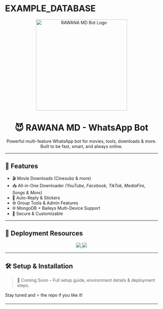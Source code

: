 # EXAMPLE_DATABASE
<p align="center">
  <img src="https://i.imghippo.com/files/WU1039XIY.jpg" width="300" alt="RAWANA MD Bot Logo" />
</p>

<h1 align="center">😈 RAWANA MD - WhatsApp Bot</h1>

<p align="center">
  Powerful multi-feature WhatsApp bot for movies, tools, downloads & more.  
  Built to be fast, smart, and always online.  
</p>

---

## 🚀 Features

- 🎬 Movie Downloads (Cinesubz & more)  
- 📥 All-in-One Downloader *(YouTube, Facebook, TikTok, MediaFire, Songs & More)*  
- 🤖 Auto-Reply & Stickers  
- ⚙️ Group Tools & Admin Features  
- 🌐 MongoDB + Baileys Multi-Device Support  
- 🔐 Secure & Customizable  

---

## 🔗 Deployment Resources

<p align="center">
  <a href="https://whatsapp.com/channel/0029Vb5urgj7z4kfTgSlME16/100">
    <img src="https://img.shields.io/badge/📄 YML Code-green?style=for-the-badge" />
  </a>
  <a href="https://wa.me/94757050022">
    <img src="https://img.shields.io/badge/👤 Contact Owner-blue?style=for-the-badge" />
  </a>
</p>

---

## 🛠️ Setup & Installation

> 📌 Coming Soon – Full setup guide, environment details & deployment steps.

Stay tuned and ⭐ the repo if you like it!

---
